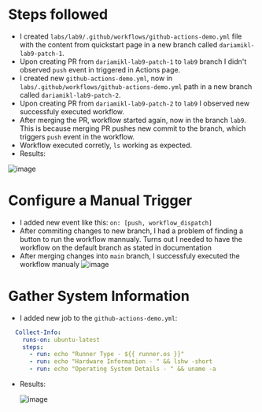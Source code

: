 # Steps followed

- I created `labs/lab9/.github/workflows/github-actions-demo.yml` file with the content from quickstart page in a new branch called `dariamikl-lab9-patch-1`.
- Upon creating PR from `dariamikl-lab9-patch-1` to `lab9` branch I didn't observed `push` event in triggered in Actions page.
- I created new `github-actions-demo.yml`, now in `labs/.github/workflows/github-actions-demo.yml` path in a new branch called `dariamikl-lab9-patch-2`.
- Upon creating PR from `dariamikl-lab9-patch-2` to `lab9` I observed new successfuly executed workflow.
- After merging the PR, workflow started again, now in the branch `lab9`. This is because merging PR pushes new commit to the branch, which triggers `push` event in the workflow.
- Workflow executed corretly, `ls` working as expected.
- Results:

![image](https://github.com/dariamikl/labs/assets/32385940/ed61c1ac-63ad-44d7-9201-e0d914cda606)


# Configure a Manual Trigger
- I added new event like this: `on: [push, workflow_dispatch]`
- After commiting changes to new branch, I had a problem of finding a button to run the workflow mannualy. Turns out I needed to have the workflow on the default branch as stated in documentation
- After merging changes into `main` branch, I successfuly executed the workflow manualy ![image](https://github.com/dariamikl/labs/assets/32385940/15360221-f725-4b03-b1ea-44ccecea1131)

# Gather System Information
- I added new job to the `github-actions-demo.yml`:
```yaml
  Collect-Info:
    runs-on: ubuntu-latest
    steps:
      - run: echo "Runner Type - ${{ runner.os }}"
      - run: echo "Hardware Information - " && lshw -short
      - run: echo "Operating System Details - " && uname -a
```
- Results:

  ![image](https://github.com/dariamikl/labs/assets/32385940/40c7cec0-ecb9-4fdb-8c03-94bd2e05a97e)
